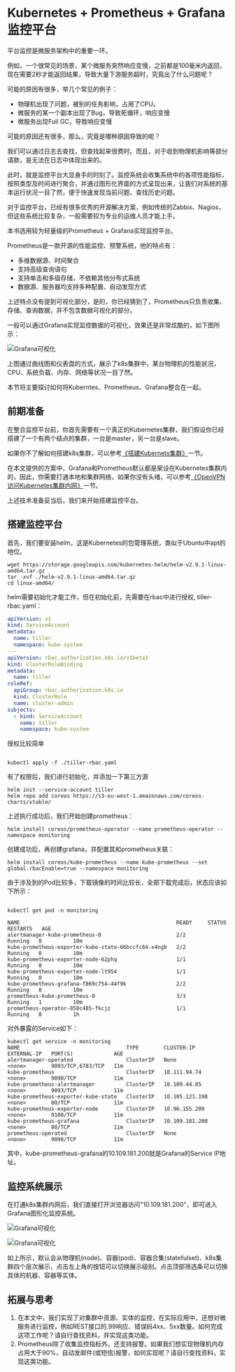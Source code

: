 # Kubernetes + Prometheus + Grafana监控平台

平台监控是微服务架构中的重要一环。

例如，一个很常见的场景，某个微服务突然响应变慢，之前都是100毫米内返回，现在需要2秒才能返回结果，导致大量下游服务超时，究竟出了什么问题呢？

可能的原因有很多，举几个常见的例子：
* 物理机出现了问题，被别的任务影响，占用了CPU。
* 微服务的某一个副本出现了Bug，导致死循环，响应变慢
* 微服务出现Full GC，导致响应变慢

可能的原因还有很多，那么，究竟是哪种原因导致的呢？

我们可以通过日志去查找，但查找起来很费时。而且，对于收到物理机影响等部分请款，是无法在日志中体现出来的。

此时，就是监控平台大显身手的时刻了。监控系统会收集系统中的各项性能指标，按照类型及时间进行聚合，并通过图形化界面的方式呈现出来，让我们对系统的基本运行状况一目了然，便于快速发现当前问题、查找历史问题。

对于监控平台，已经有很多优秀的开源解决方案，例如传统的Zabbix、Nagios，但这些系统比较复杂，一般需要较为专业的运维人员才能上手。

本书选用较为轻量级的Prometheus + Grafana实现监控平台。

Prometheus是一款开源的性能监控、预警系统，他的特点有：
* 多维数据源、时间聚合
* 支持高级查询语句
* 支持单击和多级存储，不依赖其他分布式系统
* 数据源、服务器均支持多种配置、自动发现方式

上述特点没有提到可视化部分，是的，你已经猜到了，Prometheus只负责收集、存储、查询数据，并不包含数据可视化的部分。

一般可以通过Grafana实现监控数据的可视化，效果还是非常炫酷的，如下图所示：

![Grafana可视化](./grafana-node.png)

上图通过曲线图和仪表盘的方式，展示了k8s集群中，某台物理机的性能状况，CPU、系统负载、内存、网络等状况一目了然。

本节将主要探讨如何将Kuberntes、Prometheus、Grafana整合在一起。

## 前期准备

在整合监控平台前，你首先需要有一个真正的Kubernetes集群，我们假设你已经搭建了一个有两个结点的集群，一台是master，另一台是slave。

如果你不了解如何搭建k8s集群，可以参考[《搭建Kubernets集群》](../devops/k8s-cluster.md)一节。

在本文提供的方案中，Grafana和Prometheus默认都是架设在Kubernetes集群内的，因此，你需要打通本地和集群网络，如果你没有头绪，可以参考[《OpenVPN访问Kubernetes集群内网》](../devops/openvpn-k8s.md)一节。

上述技术准备妥当后，我们来开始搭建监控平台。

## 搭建监控平台

首先，我们要安装helm，这是Kubernetes的包管理系统，类似于Ubuntu中apt的地位。

```shell
wget https://storage.googleapis.com/kubernetes-helm/helm-v2.9.1-linux-amd64.tar.gz
tar -xvf ./helm-v2.9.1-linux-amd64.tar.gz
cd linux-amd64/

```

helm需要初始化才能工作，但在初始化前，先需要在rbac中进行授权, tiller-rbac.yaml：
```yaml
apiVersion: v1
kind: ServiceAccount
metadata:
  name: tiller
  namespace: kube-system
---
apiVersion: rbac.authorization.k8s.io/v1beta1
kind: ClusterRoleBinding
metadata:
  name: tiller
roleRef:
  apiGroup: rbac.authorization.k8s.io
  kind: ClusterRole
  name: cluster-admin
subjects:
  - kind: ServiceAccount
    name: tiller
    namespace: kube-system
```

授权比较简单
```shell

kubectl apply -f ./tiller-rbac.yaml

```

有了权限后，我们进行初始化，并添加一下第三方源
```shell
helm init --service-account tiller
helm repo add coreos https://s3-eu-west-1.amazonaws.com/coreos-charts/stable/
```

上述执行成功后，我们开始创建prometheus：
```shell
helm install coreos/prometheus-operator --name prometheus-operator --namespace monitoring
```

创建成功后，再创建grafana，并配置其和prometheus关联：
```shell
helm install coreos/kube-prometheus --name kube-prometheus --set global.rbacEnable=true --namespace monitoring
```

由于涉及到的Pod比较多，下载镜像的时间比较长，全部下载完成后，状态应该如下所示：
```shell

kubectl get pod -n monitoring

NAME                                                  READY     STATUS    RESTARTS   AGE
alertmanager-kube-prometheus-0                        2/2       Running   0          10m
kube-prometheus-exporter-kube-state-66bccfc84-x4ngb   2/2       Running   0          10m
kube-prometheus-exporter-node-62phq                   1/1       Running   0          10m
kube-prometheus-exporter-node-lt954                   1/1       Running   0          10m
kube-prometheus-grafana-f869c754-44f9k                2/2       Running   0          10m
prometheus-kube-prometheus-0                          3/3       Running   1          10m
prometheus-operator-858c485-fkcjz                     1/1       Running   0          1h

```

对外暴露的Service如下：
```shell
kubectl get service -n monitoring
NAME                                  TYPE        CLUSTER-IP       EXTERNAL-IP   PORT(S)             AGE
alertmanager-operated                 ClusterIP   None             <none>        9093/TCP,6783/TCP   11m
kube-prometheus                       ClusterIP   10.111.94.74     <none>        9090/TCP            11m
kube-prometheus-alertmanager          ClusterIP   10.109.44.85     <none>        9093/TCP            11m
kube-prometheus-exporter-kube-state   ClusterIP   10.105.121.198   <none>        80/TCP              11m
kube-prometheus-exporter-node         ClusterIP   10.96.155.209    <none>        9100/TCP            11m
kube-prometheus-grafana               ClusterIP   10.109.181.200   <none>        80/TCP              11m
prometheus-operated                   ClusterIP   None             <none>        9090/TCP            11m

```

其中，kube-prometheus-grafana的10.109.181.200就是Grafana的Service IP地址。

## 监控系统展示

在打通k8s集群内网后，我们直接打开浏览器访问"10.109.181.200"，即可进入Grafana图形化监控系统。

![Grafana可视化](./grafana-pod.png)

![Grafana可视化](./grafana-statefulset.png)

如上所示，默认会从物理机(node)、容器(pod)、容器合集(statefulset)、k8s集群四个层次展示，点击左上角的按钮可以切换展示级别。点击顶部筛选条可以切换具体的机器、容器等实体。

## 拓展与思考
1. 在本文中，我们实现了对集群中资源、实体的监控，在实际应用中，还想对微服务进行监控，例如REST接口的.99响应、错误码4xx、5xx数量。如何完成这项工作呢？请自行查找资料，并实现这类功能。
1. Prometheus除了收集监控指标外，还支持报警。如果我们想实现物理机内存占用大于90%，自动发邮件(或短信)报警，如何实现呢？请自行查找资料，实现这类功能。

